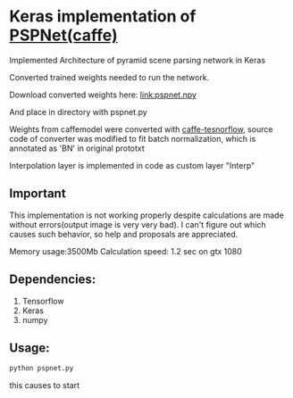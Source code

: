 # Keras implementation of [PSPNet(caffe)](https://github.com/hszhao/PSPNet)

Implemented Architecture of pyramid scene parsing network in Keras

Converted trained weights needed to run the network.


Download converted weights here:
[link:pspnet.npy](https://www.dropbox.com/s/9xebhix7dbk372d/pspnet.npy?dl=0)

And place in directory with pspnet.py

Weights from caffemodel were converted with [caffe-tesnorflow](https://github.com/ethereon/caffe-tensorflow), source code of converter was modified to fit batch normalization, which is annotated as 'BN' in original prototxt

Interpolation layer is implemented in code as custom layer "Interp"

## Important

This implementation is not working properly despite calculations are made without errors(output image is very very bad).
I can't figure out which causes such behavior, so help and proposals are appreciated.

Memory usage:3500Mb
Calculation speed: 1.2 sec on gtx 1080

## Dependencies:
1. Tensorflow
2. Keras
3. numpy


## Usage: 

```bash
python pspnet.py
```
this causes to start 

